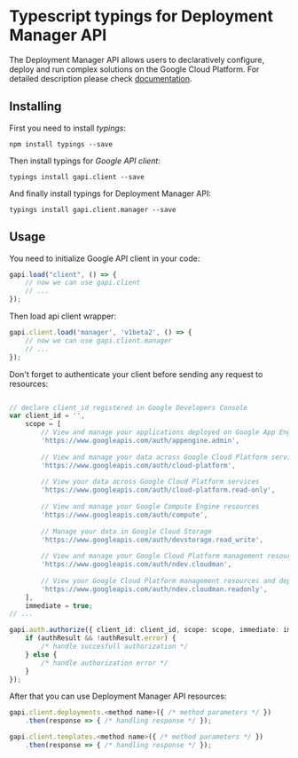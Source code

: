 # Typescript typings for Deployment Manager API
The Deployment Manager API allows users to declaratively configure, deploy and run complex solutions on the Google Cloud Platform.
For detailed description please check [documentation](https://developers.google.com/deployment-manager/).

## Installing

First you need to install *typings*:
```
npm install typings --save 
```

Then install typings for *Google API client*:
```
typings install gapi.client --save 
```

And finally install typings for Deployment Manager API:
```
typings install gapi.client.manager --save 
```

## Usage

You need to initialize Google API client in your code:
```typescript
gapi.load("client", () => { 
    // now we can use gapi.client
    // ... 
});
```

Then load api client wrapper:
```typescript
gapi.client.load('manager', 'v1beta2', () => {
    // now we can use gapi.client.manager
    // ... 
});
```

Don't forget to authenticate your client before sending any request to resources:
```typescript

// declare client_id registered in Google Developers Console
var client_id = '',
    scope = [     
        // View and manage your applications deployed on Google App Engine
        'https://www.googleapis.com/auth/appengine.admin',
    
        // View and manage your data across Google Cloud Platform services
        'https://www.googleapis.com/auth/cloud-platform',
    
        // View your data across Google Cloud Platform services
        'https://www.googleapis.com/auth/cloud-platform.read-only',
    
        // View and manage your Google Compute Engine resources
        'https://www.googleapis.com/auth/compute',
    
        // Manage your data in Google Cloud Storage
        'https://www.googleapis.com/auth/devstorage.read_write',
    
        // View and manage your Google Cloud Platform management resources and deployment status information
        'https://www.googleapis.com/auth/ndev.cloudman',
    
        // View your Google Cloud Platform management resources and deployment status information
        'https://www.googleapis.com/auth/ndev.cloudman.readonly',
    ],
    immediate = true;
// ...

gapi.auth.authorize({ client_id: client_id, scope: scope, immediate: immediate }, authResult => {
    if (authResult && !authResult.error) {
        /* handle succesfull authorization */
    } else {
        /* handle authorization error */
    }
});            
```

After that you can use Deployment Manager API resources:

```typescript
gapi.client.deployments.<method name>({ /* method parameters */ })
    .then(response => { /* handling response */ });

gapi.client.templates.<method name>({ /* method parameters */ })
    .then(response => { /* handling response */ });
```